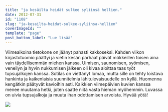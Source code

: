 ```yaml
---
title: "ja kesäilta heidät sulkee syliinsä hellien."
date: 2012-07-31
id: "1108"
slug: "ja-kesailta-heidat-sulkee-syliinsa-hellien"
coverImageId: ""
template: "page"
post_button_label: "Lue lisää"
---
```


Viimeaikoina tietokone on jäänyt pahasti kakkoseksi. Kahden viikon kirjastotuomio päättyi ja vietin kesän parhaat päivät mökkeillen toisen aina vain täydellisemmän miehen kanssa. Uimisen, saunomisen, syömisen, veneilyn ja hyvin nukkumisen jälkeen oli kivaa aloittaa taas työt tupsujalkojen kanssa. Sotilas on viettänyt lomaa, mutta sille on tehty loistava hankinta ja kaikenlaisia suunnitelmia lähitulevaisuudelle on kyllä. Huomenna kengätkin päätyvät kavioihin asti. Kaikkien viimepäivien kuvien kanssa menee muutama hetki, joten saatte niitä vasta hieman myöhemmin. Luvassa on uivia tupsujalkoja ja muuta ihan odottamisen arvoista. Hyvää yötä!

[![](/images/IMG_7862__.png)](http://4.bp.blogspot.com/-SBkWKZCO1tw/UBg1RCCvlAI/AAAAAAAAA7U/6EEnWMv3AG8/s1600/IMG_7862__.png)
